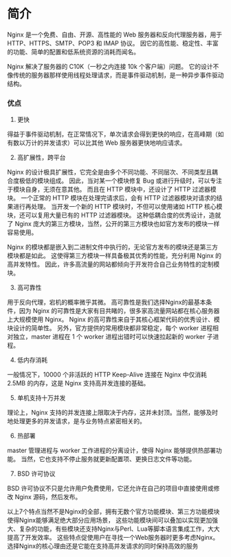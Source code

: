 # 简介


Nginx 是一个免费、自由、开源、高性能的 Web 服务器和反向代理服务器，用于 HTTP、HTTPS、SMTP、POP3 和 IMAP 协议。
因它的高性能、稳定性、丰富的功能、简单的配置和低系统资源的消耗而闻名。

Nginx 解决了服务器的 C10K（一秒之内连接 10k 个客户端）问题。
它的设计不像传统的服务器那样使用线程处理请求，而是事件驱动机制，是一种异步事件驱动结构。

### 优点
1. 更快

得益于事件驱动机制，在正常情况下，单次请求会得到更快的响应，在高峰期（如有数以万计的并发请求）可以比其他 Web 服务器更快地响应请求。

2. 高扩展性，跨平台

Nginx 的设计极具扩展性，它完全是由多个不同功能、不同层次、不同类型且耦合度极低的模块组成。
因此，当对某一个模块修复 Bug 或进行升级时，可以专注于模块自身，无须在意其他。
而且在 HTTP 模块中，还设计了 HTTP 过滤器模块。
一个正常的 HTTP 模块在处理完请求后，会有 HTTP 过滤器模块对请求的结果进行再处理。
当开发一个新的 HTTP 模块时，不但可以使用诸如 HTTP 核心模块，还可以复用大量已有的 HTTP 过滤器模块。
这种低耦合度的优秀设计，造就了 Nginx 庞大的第三方模块，当然，公开的第三方模块也如官方发布的模块一样容易使用。

Nginx 的模块都是嵌入到二进制文件中执行的，无论官方发布的模块还是第三方模块都是如此。
这使得第三方模块一样具备极其优秀的性能，充分利用 Nginx 的高并发特性。
因此，许多高流量的网站都倾向于开发符合自己业务特性的定制模块。

3. 高可靠性

用于反向代理，宕机的概率微乎其微。
高可靠性是我们选择Nginx的最基本条件，因为 Nginx 的可靠性是大家有目共睹的，很多家高流量网站都在核心服务器上大规模使用 Nginx。
Nginx 的高可靠性来自于其核心框架代码的优秀设计、模块设计的简单性。
另外，官方提供的常用模块都非常稳定，每个 worker 进程相对独立，master 进程在 1 个 worker 进程出错时可以快速拉起新的 worker 子进程。

4. 低内存消耗

一般情况下，10000 个非活跃的 HTTP Keep-Alive 连接在 Nginx 中仅消耗 2.5MB 的内存，这是 Nginx 支持高并发连接的基础。

5. 单机支持十万并发

理论上，Nginx 支持的并发连接上限取决于内存，这并未封顶。当然，能够及时地处理更多的并发请求，是与业务特点紧密相关的。

6. 热部署

master 管理进程与 worker 工作进程的分离设计，使得 Nginx 能够提供热部署功能。
当然，它也支持不停止服务就更新配置项、更换日志文件等功能。

7. BSD 许可协议

BSD 许可协议不只是允许用户免费使用，它还允许在自己的项目中直接使用或修改 Nginx 源码，然后发布。


以上7个特点当然不是Nginx的全部，拥有无数个官方功能模块、第三方功能模块使得Nginx能够满足绝大部分应用场景，
这些功能模块间可以叠加以实现更加强大、复杂的功能，有些模块还支持Nginx与Perl、Lua等脚本语言集成工作，大大提高了开发效率。
这些特点促使用户在寻找一个Web服务器时更多考虑Nginx。
选择Nginx的核心理由还是它能在支持高并发请求的同时保持高效的服务











